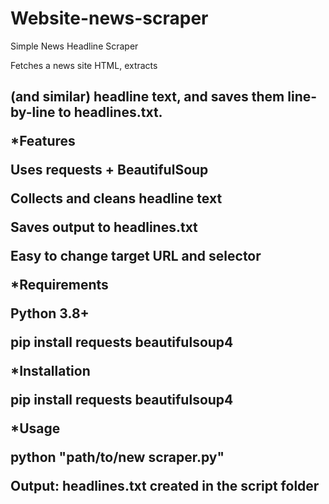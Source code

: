 # Website-news-scraper 

Simple News Headline Scraper


Fetches a news site HTML, extracts <h2> (and similar) headline text, and saves them line-by-line to headlines.txt.

*Features

Uses requests + BeautifulSoup

Collects and cleans headline text

Saves output to headlines.txt

Easy to change target URL and selector

*Requirements

Python 3.8+

pip install requests beautifulsoup4

*Installation

pip install requests beautifulsoup4

*Usage

python "path/to/new scraper.py"

Output: headlines.txt created in the script folder
